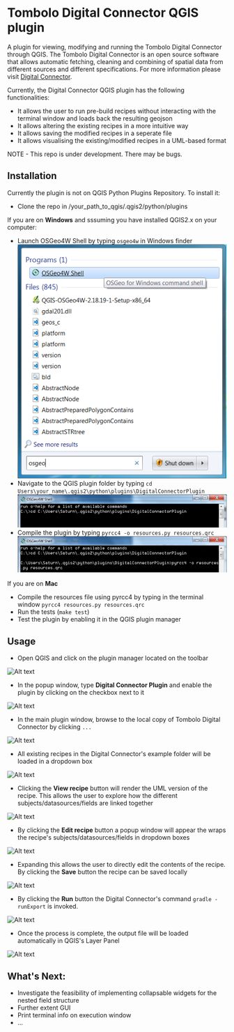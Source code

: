 # Tombolo Digital Connector QGIS plugin
A plugin for viewing, modifying and running the Tombolo Digital Connector through QGIS. The Tombolo Digital Connector is an open source software that allows automatic fetching, cleaning and combining of spatial data from different sources and different specifications. For more information please visit [Digital Connector](https://github.com/FutureCitiesCatapult/TomboloDigitalConnector). 

Currently, the Digital Connector QGIS plugin has the following functionalities:
* It allows the user to run pre-build recipes without interacting with the terminal window and loads back the resulting geojson
* It allows altering the existing recipes in a more intuitive way
* It allows saving the modified recipes in a seperate file
* It allows visualising the existing/modified recipes in a UML-based format

NOTE - This repo is under development. There may be bugs.

## Installation
Currently the plugin is not on QGIS Python Plugins Repository. To install it:


* Clone the repo in /your_path_to_qgis/.qgis2/python/plugins

If you are on **Windows** and sssuming you have installed QGIS2.x on your computer:
* Launch OSGeo4W Shell by typing ``osgeo4w`` in Windows finder
![Alt text](/img/osgeo4.png)
* Navigate to the QGIS plugin folder by typing 
``cd Users\your_name\.qgis2\python\plugins\DigitalConnectorPlugin``
![Alt text](/img/cd.png)
* Compile the plugin by typing 
``pyrcc4 -o resources.py resources.qrc``
![Alt text](/img/compile.png)

If you are on **Mac**
* Compile the resources file using pyrcc4 by typing in the terminal window
```pyrcc4 resources.py resources.qrc ```
* Run the tests (``make test``)
* Test the plugin by enabling it in the QGIS plugin manager

## Usage
* Open QGIS and click on the plugin manager located on the toolbar

![Alt text](/img/1.png)

* In the popup window, type **Digital Connector Plugin** and enable the plugin by clicking on the checkbox next to it

![Alt text](/img/2.png)

* In the main plugin window, browse to the local copy of Tombolo Digital Connector by clicking ``...``

![Alt text](/img/3.png)

* All existing recipes in the Digital Connector's example folder will be loaded in a dropdown box

![Alt text](/img/5.png)

* Clicking the **View recipe** button will render the UML version of the recipe. This allows the user to explore how the different subjects/datasources/fields are linked together

![Alt text](/img/7.png)

* By clicking the **Edit recipe** button a popup window will appear the wraps the recipe's subjects/datasources/fields in dropdown boxes 

![Alt text](/img/8.png)

* Expanding this allows the user to directly edit the contents of the recipe. By clicking the **Save** button the recipe can be saved locally

![Alt text](/img/9.png)

* By clicking the **Run** button the Digital Connector's command ``gradle -runExport`` is invoked.  

![Alt text](/img/5.png)

* Once the process is complete, the output file will be loaded automatically in QGIS's Layer Panel  

![Alt text](/img/11.png)

## What's Next:

  * Investigate the feasibility of implementing collapsable widgets for the nested field structure
  * Further extent GUI
  * Print terminal info on execution window
  * ...


